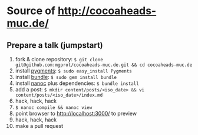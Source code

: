 # Source of <http://cocoaheads-muc.de/>

## Prepare a talk (jumpstart)

1. fork & clone repository: `$ git clone git@github.com:mgprot/cocoaheads-muc.de.git && cd cocoaheads-muc.de`
3. install [pygments](http://pygments.org/): `$ sudo easy_install Pygments`
3. install [bundle](http://bundler.io/): `$ sudo gem install bundle`
3. install [nanoc](http://nanoc.ws/) plus dependencies: `$ bundle install`
4. add a post: `$ mkdir content/posts/<iso_date> && vi content/posts/<iso_date>/index.md`
5. hack, hack, hack
6. `$ nanoc compile && nanoc view`
7. point browser to <http://localhost:3000/> to preview
8. hack, hack, hack
9. make a pull request
